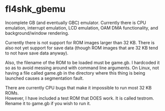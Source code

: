 fl4shk_gbemu
============

Incomplete GB (and eventually GBC) emulator.  Currently there is CPU emulation, 
interrupt emulation, LCD emulation, OAM DMA functionality, and background/window 
rendering.

Currently there is not support for ROM images larger than 32 KB.  There is also not 
yet support for save data (though ROM images that are 32 KB tend to not have save 
data anyway).

Also, the filename of the ROM to be loaded must be game.gb.  I hardcoded it so as to 
avoid messing around with command line arguments.  On Linux, not having a file called 
game.gb in the directory where this thing is being launched causes a segmentation 
fault.  

There are currently CPU bugs that make it impossible to run most 32 KB ROMs.  
However, I have included a test ROM that DOES work.  It is called testrom.  Rename it 
to game.gb if you wish to run it.
